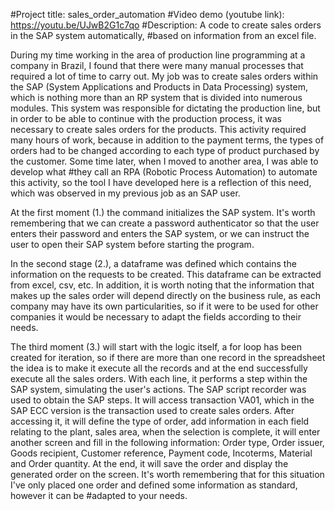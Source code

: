 #Project title: sales_order_automation
#Video demo (youtube link): https://youtu.be/UJwB2G1c7qo
#Description: A code to create sales orders in the SAP system automatically, #based on information from an excel file.

During my time working in the area of production line programming at a company in Brazil, I found that there were many manual processes that required a lot of time to carry out.
My job was to create sales orders within the SAP (System Applications and Products in Data Processing) system, which is nothing more than an RP system that is divided into numerous modules. 
This system was responsible for dictating the production line, but in order to be able to continue with the production process, it was necessary to create sales orders for the products. This activity required many hours of work, because in addition to the payment terms, the types of orders had to be changed according to each type of product purchased by the customer. 
Some time later, when I moved to another area, I was able to develop what #they call an RPA (Robotic Process Automation) to automate this activity, so the tool I have developed here is a reflection of this need, which was observed in my previous job as an SAP user.

At the first moment (1.) the command initializes the SAP system. It's worth remembering that we can create a password authenticator so that the user enters their password and enters the SAP system, or we can instruct the user to open their SAP system before starting the program.

In the second stage (2.), a dataframe was defined which contains the information on the requests to be created. This dataframe can be extracted from excel, csv, etc. In addition, it is worth noting that the information that makes up the sales order will depend directly on the business rule, as each company may have its own particularities, so if it were to be used for other companies it would be necessary to adapt the fields according to their needs.

The third moment (3.) will start with the logic itself, a for loop has been created for iteration, so if there are more than one record in the spreadsheet the idea is to make it execute all the records and at the end successfully execute all the sales orders.
With each line, it performs a step within the SAP system, simulating the user's actions. The SAP script recorder was used to obtain the SAP steps. 
It will access transaction VA01, which in the SAP ECC version is the transaction used to create sales orders. After accessing it, it will define the type of order, add information in each field relating to the plant, sales area, when the selection is complete, it will enter another screen and fill in the following information: Order type, Order issuer, Goods recipient, Customer reference, Payment code, Incoterms, Material and Order quantity.
At the end, it will save the order and display the generated order on the screen.
It's worth remembering that for this situation I've only placed one order and defined some information as standard, however it can be #adapted to your needs.






